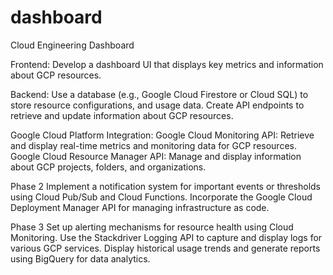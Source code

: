 # dashboard
Cloud Engineering Dashboard
 
Frontend:
Develop a dashboard UI that displays key metrics and information about GCP resources.
 
 
Backend:
Use a database (e.g., Google Cloud Firestore or Cloud SQL) to store resource configurations, and usage data.
Create API endpoints to retrieve and update information about GCP resources.
 
Google Cloud Platform Integration:
Google Cloud Monitoring API: Retrieve and display real-time metrics and monitoring data for GCP resources.
Google Cloud Resource Manager API: Manage and display information about GCP projects, folders, and organizations.
 
Phase 2
Implement a notification system for important events or thresholds using Cloud Pub/Sub and Cloud Functions.
Incorporate the Google Cloud Deployment Manager API for managing infrastructure as code.
 
Phase 3
Set up alerting mechanisms for resource health using Cloud Monitoring.
Use the Stackdriver Logging API to capture and display logs for various GCP services.
Display historical usage trends and generate reports using BigQuery for data analytics.
